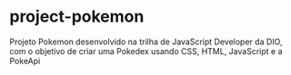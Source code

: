 # project-pokemon
Projeto Pokemon desenvolvido na trilha de JavaScript Developer da DIO, com o objetivo de criar uma Pokedex usando CSS, HTML, JavaScript e a PokeApi
